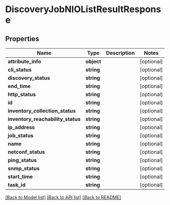 # DiscoveryJobNIOListResultResponse

## Properties
Name | Type | Description | Notes
------------ | ------------- | ------------- | -------------
**attribute_info** | **object** |  | [optional] 
**cli_status** | **string** |  | [optional] 
**discovery_status** | **string** |  | [optional] 
**end_time** | **string** |  | [optional] 
**http_status** | **string** |  | [optional] 
**id** | **string** |  | [optional] 
**inventory_collection_status** | **string** |  | [optional] 
**inventory_reachability_status** | **string** |  | [optional] 
**ip_address** | **string** |  | [optional] 
**job_status** | **string** |  | [optional] 
**name** | **string** |  | [optional] 
**netconf_status** | **string** |  | [optional] 
**ping_status** | **string** |  | [optional] 
**snmp_status** | **string** |  | [optional] 
**start_time** | **string** |  | [optional] 
**task_id** | **string** |  | [optional] 

[[Back to Model list]](../README.md#documentation-for-models) [[Back to API list]](../README.md#documentation-for-api-endpoints) [[Back to README]](../README.md)


